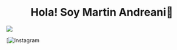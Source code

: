 <div align='center'>
<h1 align= 'center' >Hola! Soy Martin Andreani👋</h1>
</div>
<img src='https://imgur.com/yrcWC3C.png'>

[![Instagram](https://img.shields.io/badge/Instagram-E4405F?style=for-the-badge&logo=instagram&logoColor=white)
